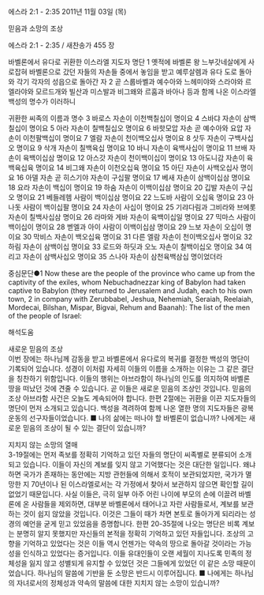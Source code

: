 에스라 2:1 - 2:35 
2011년 11월 03일 (목)

믿음과 소망의 조상



에스라 2:1 - 2:35 / 새찬송가 455 장


바벨론에서 유다로 귀환한 이스라엘 지도자 명단
1 옛적에 바벨론 왕 느부갓네살에게 사로잡혀 바벨론으로 갔던 자들의 자손들 중에서 놓임을 받고 예루살렘과 유다 도로 돌아와 각기 각자의 성읍으로 돌아간 자 2 곧 스룹바벨과 예수아와 느헤미야와 스라야와 르엘라야와 모르드개와 빌산과 미스발과 비그왜와 르훔과 바아나 등과 함께 나온 이스라엘 백성의 명수가 이러하니

귀환한 씨족의 이름과 명수
3 바로스 자손이 이천백칠십이 명이요 4 스바댜 자손이 삼백칠십이 명이요 5 아라 자손이 칠백칠십오 명이요 6 바핫모압 자손 곧 예수아와 요압 자손이 이천팔백십이 명이요 7 엘람 자손이 천이백오십사 명이요 8 삿두 자손이 구백사십오 명이요 9 삭개 자손이 칠백육십 명이요 10 바니 자손이 육백사십이 명이요 11 브배 자손이 육백이십삼 명이요 12 아스갓 자손이 천이백이십이 명이요 13 아도니감 자손이 육백육십육 명이요 14 비그왜 자손이 이천오십육 명이요 15 아딘 자손이 사백오십사 명이요 16 아델 자손 곧 히스기야 자손이 구십팔 명이요 17 베새 자손이 삼백이십삼 명이요 18 요라 자손이 백십이 명이요 19 하숨 자손이 이백이십삼 명이요 20 깁발 자손이 구십오 명이요 21 베들레헴 사람이 백이십삼 명이요 22 느도바 사람이 오십육 명이요 23 아나돗 사람이 백이십팔 명이요 24 자손이 사십이 명이요 25 기랴다림과 그비라와 브에롯 자손이 칠백사십삼 명이요 26 라마와 게바 자손이 육백이십일 명이요 27 믹마스 사람이 백이십이 명이요 28 벧엘과 아이 사람이 이백이십삼 명이요 29 느보 자손이 오십이 명이요 30 막비스 자손이 백오십육 명이요 31 다른 엘람 자손이 천이백오십사 명이요 32 하림 자손이 삼백이십 명이요 33 로드와 하딧과 오노 자손이 칠백이십오 명이요 34 여리고 자손이 삼백사십오 명이요 35 스나아 자손이 삼천육백삼십 명이었더라

중심문단●1 Now these are the people of the province who came up from the captivity of the exiles, whom Nebuchadnezzar king of Babylon had taken captive to Babylon (they returned to Jerusalem and Judah, each to his own town, 2 in company with Zerubbabel, Jeshua, Nehemiah, Seraiah, Reelaiah, Mordecai, Bilshan, Mispar, Bigvai, Rehum and Baanah): The list of the men of the people of Israel:

해석도움





새로운 믿음의 조상  
이번 장에는 하나님께 감동을 받고 바벨론에서 유다로의 복귀를 결정한 백성의 명단이 기록되어 있습니다. 성경이 이처럼 자세히 이들의 이름을 소개하는 이유는 그 같은 결단을 칭찬하기 위함입니다. 이들의 행위는 아브라함이 하나님의 인도를 의지하여 바벨론 땅을 떠났던 것에 견줄 수 있습니다. 곧 이들은 새로운 믿음의 조상인 것입니다. 믿음의 조상 아브라함 사건은 오늘도 계속되어야 합니다. 한편 2절에는 귀환을 이끈 지도자들의 명단이 먼저 소개되고 있습니다. 백성을 격려하여 함께 나온 열한 명의 지도자들은 광복 운동의 선구자들이었습니다.
■ 나의 삶에는 떠나야 할 바벨론이 없습니까? 나에게는 새로운 믿음의 조상이 될 수 있는 결단이 있습니까?

지치지 않는 소망의 열매  
3-19절에는 먼저 족보를 정확히 기억하고 있던 자들의 명단이 씨족별로 분류되어 소개되고 있습니다. 이들이 자신의 계보를 잊지 않고 기억했다는 것은 대단한 일입니다. 왜냐하면 국가가 존재하는 동안에는 지방 관헌들에 의해서 호적이 보관되었지만, 국가가 멸망한 지 70년이나 된 이스라엘로서는 각 가정에서 찾아서 보관하지 않으면 확인할 길이 없었기 때문입니다. 사실 이들은, 극히 일부 아주 어린 나이에 부모의 손에 이끌려 바벨론에 온 사람들을 제외하면, 대부분 바벨론에서 태어나고 자란 사람들로서, 계보를 보관하는 것이 쉽지 않았을 것입니다. 이것은 그들이 때가 차면 본토로 돌아가게 되리라는 성경의 예언을 굳게 믿고 있었음을 증명합니다. 한편 20-35절에 나오는 명단은 비록 계보는 분명히 알지 못했지만 자신들의 본적을 정확히 기억하고 있던 자들입니다. 조상의 고향을 기억하고 있었다는 것은 이들 역시 언젠가는 약속의 땅으로 돌아갈 것이라는 가능성을 인식하고 있었다는 증거입니다. 이들 유대인들이 오랜 세월이 지나도록 민족의 정체성을 잃지 않고 성별되게 유지할 수 있었던 것은 그들에게 있었던 이 같은 소망 때문이었습니다. 하나님의 말씀에 기반을 둔 소망은 반드시 이루어집니다.
■ 나에게는 하나님의 자녀로서의 정체성과 약속의 말씀에 대한 지치지 않는 소망이 있습니까?